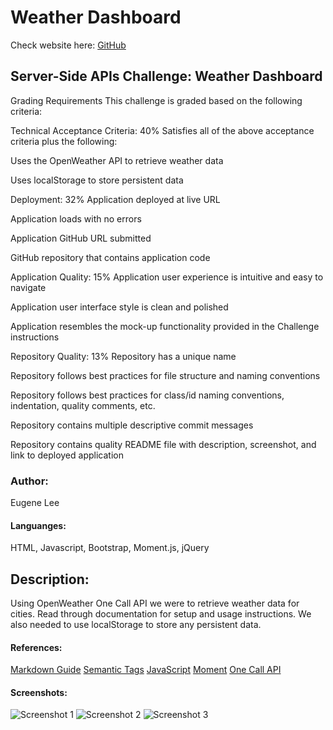 # Weather Dashboard
Check website here:
[GitHub](https://eisforgene.github.io/weather-dashboard/)

## Server-Side APIs Challenge: Weather Dashboard
Grading Requirements
This challenge is graded based on the following criteria:

Technical Acceptance Criteria: 40%
Satisfies all of the above acceptance criteria plus the following:

Uses the OpenWeather API to retrieve weather data

Uses localStorage to store persistent data

Deployment: 32%
Application deployed at live URL

Application loads with no errors

Application GitHub URL submitted

GitHub repository that contains application code

Application Quality: 15%
Application user experience is intuitive and easy to navigate

Application user interface style is clean and polished

Application resembles the mock-up functionality provided in the Challenge instructions

Repository Quality: 13%
Repository has a unique name

Repository follows best practices for file structure and naming conventions

Repository follows best practices for class/id naming conventions, indentation, quality comments, etc.

Repository contains multiple descriptive commit messages

Repository contains quality README file with description, screenshot, and link to deployed application

### Author:
Eugene Lee

#### Languanges:
HTML, Javascript, Bootstrap, Moment.js, jQuery

## Description:
Using OpenWeather One Call API we were to retrieve weather data for cities. Read through documentation for setup and usage instructions. We also needed to use localStorage to store any persistent data. 

#### References:
[Markdown Guide](https://guides.github.com/features/mastering-markdown/)
[Semantic Tags](https://www.w3schools.com/html/html5_semantic_elements.asp#:~:text=A%20semantic%20element%20clearly%20describes,%3E%20%2D%20Clearly%20defines%20its%20content.)
[JavaScript](https://developer.mozilla.org/en-US/) 
[Moment](https://cdnjs.cloudflare.com/ajax/libs/moment.js/2.29.1/moment.min.js)
[One Call API](https://openweathermap.org/api/one-call-api)

#### Screenshots:

![Screenshot 1]()
![Screenshot 2]()
![Screenshot 3]()
